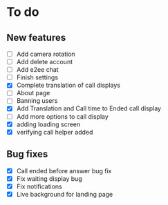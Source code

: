 # To do

## New features
- [ ] Add camera rotation
- [ ] Add delete account
- [ ] Add e2ee chat
- [ ] Finish settings
- [x] Complete translation of call displays
- [ ] About page
- [ ] Banning users
- [X] Add Translation and Call time to Ended call display
- [ ] Add more options to call display
- [X] adding loading screen
- [X] verifying call helper added

## Bug fixes
- [X] Call ended before answer bug fix
- [X] Fix waiting display bug
- [X] Fix notifications
- [X] Live background for landing page